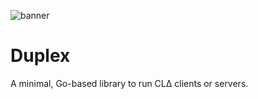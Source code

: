 ![banner](https://github.com/user-attachments/assets/ce3a4bd8-13aa-4e3c-ba99-75ed8e6a753f)

# Duplex
A minimal, Go-based library to run CL∆ clients or servers.
